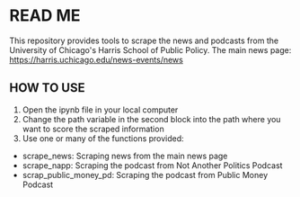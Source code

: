 # **READ ME**

This repository provides tools to scrape the news and podcasts from the University of Chicago's Harris School of Public Policy.
The main news page: https://harris.uchicago.edu/news-events/news

## **HOW TO USE**
1. Open the ipynb file in your local computer
2. Change the path variable in the second block into the path where you want to score the scraped information
3. Use one or many of the functions provided:
  * scrape_news: Scraping news from the main news page
  * scrape_napp: Scraping the podcast from Not Another Politics Podcast
  * scrap_public_money_pd: Scraping the podcast from Public Money Podcast
